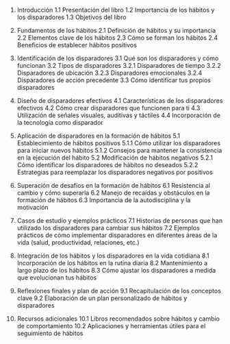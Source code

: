 1. Introducción
   1.1 Presentación del libro
   1.2 Importancia de los hábitos y los disparadores
   1.3 Objetivos del libro

2. Fundamentos de los hábitos
   2.1 Definición de hábitos y su importancia
   2.2 Elementos clave de los hábitos
   2.3 Cómo se forman los hábitos
   2.4 Beneficios de establecer hábitos positivos

3. Identificación de los disparadores
   3.1 Qué son los disparadores y cómo funcionan
   3.2 Tipos de disparadores
      3.2.1 Disparadores de tiempo
      3.2.2 Disparadores de ubicación
      3.2.3 Disparadores emocionales
      3.2.4 Disparadores de acción precedente
   3.3 Cómo identificar tus propios disparadores

4. Diseño de disparadores efectivos
   4.1 Características de los disparadores efectivos
   4.2 Cómo crear disparadores que funcionen para ti
   4.3 Utilización de señales visuales, auditivas y táctiles
   4.4 Incorporación de la tecnología como disparador

5. Aplicación de disparadores en la formación de hábitos
   5.1 Establecimiento de hábitos positivos
      5.1.1 Cómo utilizar los disparadores para iniciar nuevos hábitos
      5.1.2 Consejos para mantener la consistencia en la ejecución del hábito
   5.2 Modificación de hábitos negativos
      5.2.1 Cómo identificar los disparadores de hábitos no deseados
      5.2.2 Estrategias para reemplazar los disparadores negativos por positivos

6. Superación de desafíos en la formación de hábitos
   6.1 Resistencia al cambio y cómo superarla
   6.2 Manejo de recaídas y obstáculos en la formación de hábitos
   6.3 Importancia de la autodisciplina y la motivación

7. Casos de estudio y ejemplos prácticos
   7.1 Historias de personas que han utilizado los disparadores para cambiar sus hábitos
   7.2 Ejemplos prácticos de cómo implementar disparadores en diferentes áreas de la vida (salud, productividad, relaciones, etc.)

8. Integración de los hábitos y los disparadores en la vida cotidiana
   8.1 Incorporación de los hábitos en la rutina diaria
   8.2 Mantenimiento a largo plazo de los hábitos
   8.3 Cómo ajustar los disparadores a medida que evolucionan tus hábitos

9. Reflexiones finales y plan de acción
   9.1 Recapitulación de los conceptos clave
   9.2 Elaboración de un plan personalizado de hábitos y disparadores

10. Recursos adicionales
    10.1 Libros recomendados sobre hábitos y cambio de comportamiento
    10.2 Aplicaciones y herramientas útiles para el seguimiento de hábitos
